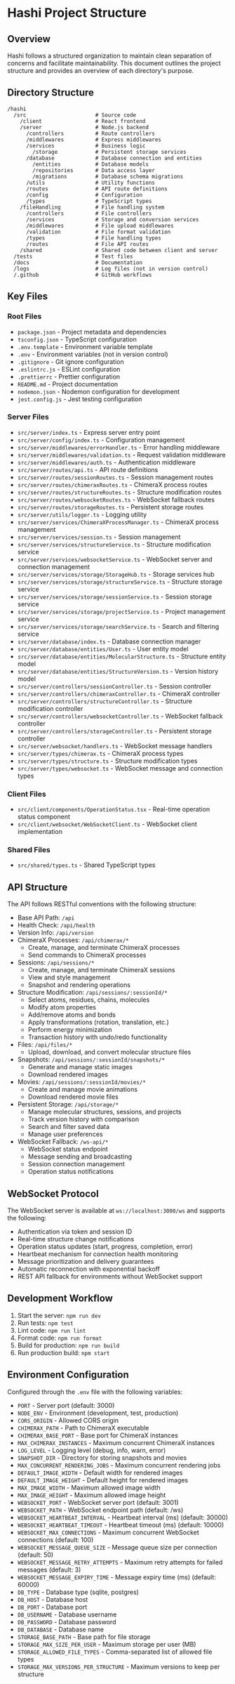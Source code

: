 # Hashi Project Structure

## Overview
Hashi follows a structured organization to maintain clean separation of concerns and facilitate maintainability. This document outlines the project structure and provides an overview of each directory's purpose.

## Directory Structure

```
/hashi
  /src                      # Source code
    /client                 # React frontend
    /server                 # Node.js backend
      /controllers          # Route controllers
      /middlewares          # Express middlewares
      /services             # Business logic
        /storage            # Persistent storage services
      /database             # Database connection and entities
        /entities           # Database models
        /repositories       # Data access layer
        /migrations         # Database schema migrations
      /utils                # Utility functions
      /routes               # API route definitions
      /config               # Configuration
      /types                # TypeScript types
    /fileHandling           # File handling system
      /controllers          # File controllers
      /services             # Storage and conversion services
      /middlewares          # File upload middlewares
      /validation           # File format validation
      /types                # File handling types
      /routes               # File API routes
    /shared                 # Shared code between client and server
  /tests                    # Test files
  /docs                     # Documentation
  /logs                     # Log files (not in version control)
  /.github                  # GitHub workflows
```

## Key Files

### Root Files
- `package.json` - Project metadata and dependencies
- `tsconfig.json` - TypeScript configuration
- `.env.template` - Environment variable template
- `.env` - Environment variables (not in version control)
- `.gitignore` - Git ignore configuration
- `.eslintrc.js` - ESLint configuration
- `.prettierrc` - Prettier configuration
- `README.md` - Project documentation
- `nodemon.json` - Nodemon configuration for development
- `jest.config.js` - Jest testing configuration

### Server Files
- `src/server/index.ts` - Express server entry point
- `src/server/config/index.ts` - Configuration management
- `src/server/middlewares/errorHandler.ts` - Error handling middleware
- `src/server/middlewares/validation.ts` - Request validation middleware
- `src/server/middlewares/auth.ts` - Authentication middleware
- `src/server/routes/api.ts` - API route definitions
- `src/server/routes/sessionRoutes.ts` - Session management routes
- `src/server/routes/chimeraxRoutes.ts` - ChimeraX process routes
- `src/server/routes/structureRoutes.ts` - Structure modification routes
- `src/server/routes/websocketRoutes.ts` - WebSocket fallback routes
- `src/server/routes/storageRoutes.ts` - Persistent storage routes
- `src/server/utils/logger.ts` - Logging utility
- `src/server/services/ChimeraXProcessManager.ts` - ChimeraX process management
- `src/server/services/session.ts` - Session management
- `src/server/services/structureService.ts` - Structure modification service
- `src/server/services/websocketService.ts` - WebSocket server and connection management
- `src/server/services/storage/StorageHub.ts` - Storage services hub
- `src/server/services/storage/structureService.ts` - Structure storage service
- `src/server/services/storage/sessionService.ts` - Session storage service
- `src/server/services/storage/projectService.ts` - Project management service
- `src/server/services/storage/searchService.ts` - Search and filtering service
- `src/server/database/index.ts` - Database connection manager
- `src/server/database/entities/User.ts` - User entity model
- `src/server/database/entities/MolecularStructure.ts` - Structure entity model
- `src/server/database/entities/StructureVersion.ts` - Version history model
- `src/server/controllers/sessionController.ts` - Session controller
- `src/server/controllers/chimeraxController.ts` - ChimeraX controller
- `src/server/controllers/structureController.ts` - Structure modification controller
- `src/server/controllers/websocketController.ts` - WebSocket fallback controller
- `src/server/controllers/storageController.ts` - Persistent storage controller
- `src/server/websocket/handlers.ts` - WebSocket message handlers
- `src/server/types/chimerax.ts` - ChimeraX process types
- `src/server/types/structure.ts` - Structure modification types
- `src/server/types/websocket.ts` - WebSocket message and connection types

### Client Files
- `src/client/components/OperationStatus.tsx` - Real-time operation status component
- `src/client/websocket/WebSocketClient.ts` - WebSocket client implementation

### Shared Files
- `src/shared/types.ts` - Shared TypeScript types

## API Structure
The API follows RESTful conventions with the following structure:

- Base API Path: `/api`
- Health Check: `/api/health`
- Version Info: `/api/version`
- ChimeraX Processes: `/api/chimerax/*`
  - Create, manage, and terminate ChimeraX processes
  - Send commands to ChimeraX processes
- Sessions: `/api/sessions/*`
  - Create, manage, and terminate ChimeraX sessions
  - View and style management
  - Snapshot and rendering operations
- Structure Modification: `/api/sessions/:sessionId/*`
  - Select atoms, residues, chains, molecules
  - Modify atom properties
  - Add/remove atoms and bonds
  - Apply transformations (rotation, translation, etc.)
  - Perform energy minimization
  - Transaction history with undo/redo functionality
- Files: `/api/files/*`
  - Upload, download, and convert molecular structure files
- Snapshots: `/api/sessions/:sessionId/snapshots/*`
  - Generate and manage static images
  - Download rendered images
- Movies: `/api/sessions/:sessionId/movies/*`
  - Create and manage movie animations
  - Download rendered movie files
- Persistent Storage: `/api/storage/*`
  - Manage molecular structures, sessions, and projects
  - Track version history with comparison
  - Search and filter saved data
  - Manage user preferences
- WebSocket Fallback: `/ws-api/*`
  - WebSocket status endpoint
  - Message sending and broadcasting
  - Session connection management
  - Operation status notifications

## WebSocket Protocol
The WebSocket server is available at `ws://localhost:3000/ws` and supports the following:

- Authentication via token and session ID
- Real-time structure change notifications
- Operation status updates (start, progress, completion, error)
- Heartbeat mechanism for connection health monitoring
- Message prioritization and delivery guarantees
- Automatic reconnection with exponential backoff
- REST API fallback for environments without WebSocket support

## Development Workflow
1. Start the server: `npm run dev`
2. Run tests: `npm test`
3. Lint code: `npm run lint`
4. Format code: `npm run format`
5. Build for production: `npm run build`
6. Run production build: `npm start`

## Environment Configuration
Configured through the `.env` file with the following variables:

- `PORT` - Server port (default: 3000)
- `NODE_ENV` - Environment (development, test, production)
- `CORS_ORIGIN` - Allowed CORS origin
- `CHIMERAX_PATH` - Path to ChimeraX executable
- `CHIMERAX_BASE_PORT` - Base port for ChimeraX instances
- `MAX_CHIMERAX_INSTANCES` - Maximum concurrent ChimeraX instances
- `LOG_LEVEL` - Logging level (debug, info, warn, error)
- `SNAPSHOT_DIR` - Directory for storing snapshots and movies
- `MAX_CONCURRENT_RENDERING_JOBS` - Maximum concurrent rendering jobs
- `DEFAULT_IMAGE_WIDTH` - Default width for rendered images
- `DEFAULT_IMAGE_HEIGHT` - Default height for rendered images
- `MAX_IMAGE_WIDTH` - Maximum allowed image width
- `MAX_IMAGE_HEIGHT` - Maximum allowed image height
- `WEBSOCKET_PORT` - WebSocket server port (default: 3001)
- `WEBSOCKET_PATH` - WebSocket endpoint path (default: /ws)
- `WEBSOCKET_HEARTBEAT_INTERVAL` - Heartbeat interval (ms) (default: 30000)
- `WEBSOCKET_HEARTBEAT_TIMEOUT` - Heartbeat timeout (ms) (default: 10000)
- `WEBSOCKET_MAX_CONNECTIONS` - Maximum concurrent WebSocket connections (default: 100)
- `WEBSOCKET_MESSAGE_QUEUE_SIZE` - Message queue size per connection (default: 50)
- `WEBSOCKET_MESSAGE_RETRY_ATTEMPTS` - Maximum retry attempts for failed messages (default: 3)
- `WEBSOCKET_MESSAGE_EXPIRY_TIME` - Message expiry time (ms) (default: 60000)
- `DB_TYPE` - Database type (sqlite, postgres)
- `DB_HOST` - Database host
- `DB_PORT` - Database port
- `DB_USERNAME` - Database username
- `DB_PASSWORD` - Database password
- `DB_DATABASE` - Database name
- `STORAGE_BASE_PATH` - Base path for file storage
- `STORAGE_MAX_SIZE_PER_USER` - Maximum storage per user (MB)
- `STORAGE_ALLOWED_FILE_TYPES` - Comma-separated list of allowed file types
- `STORAGE_MAX_VERSIONS_PER_STRUCTURE` - Maximum versions to keep per structure